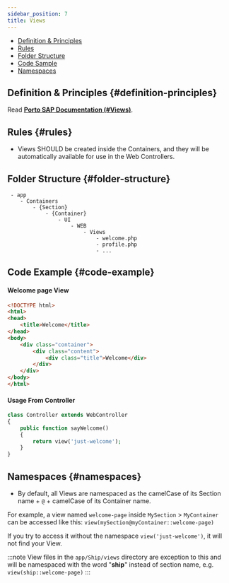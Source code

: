 ```yaml
---
sidebar_position: 7
title: Views
---
```


* [Definition & Principles](#definition-principles)
* [Rules](#rules)
* [Folder Structure](#folder-structure)
* [Code Sample](#code-sample)
* [Namespaces](#namespaces)

## Definition & Principles {#definition-principles}

Read [**Porto SAP Documentation (#Views)**](https://github.com/Mahmoudz/Porto#definitions--principles).

## Rules {#rules}

- Views SHOULD be created inside the Containers, and they will be automatically available for use in the Web Controllers.

## Folder Structure {#folder-structure}

```
 - app
    - Containers
        - {Section}
            - {Container}
                - UI
                    - WEB
                        - Views
                            - welcome.php
                            - profile.php
                            - ...
```

## Code Example {#code-example}

#### Welcome page View

```html
<!DOCTYPE html>
<html>
<head>
    <title>Welcome</title>
</head>
<body>
    <div class="container">
        <div class="content">
            <div class="title">Welcome</div>
        </div>
    </div>
</body>
</html>
```

#### Usage From Controller

```php
class Controller extends WebController
{
    public function sayWelcome()
    {
        return view('just-welcome');
    }
}
```

## Namespaces {#namespaces}

- By default, all Views are namespaced as the camelCase of its Section name + `@` + camelCase of its Container name.

For example, a view named `welcome-page` inside `MySection` > `MyContainer` can be accessed like this: `view(mySection@myContainer::welcome-page)`

If you try to access it without the namespace `view('just-welcome')`, it will not find your View.

:::note
View files in the `app/Ship/views` directory are exception to this and will be namespaced with the word "**ship**" instead of section name, e.g. `view(ship::welcome-page)`
:::

